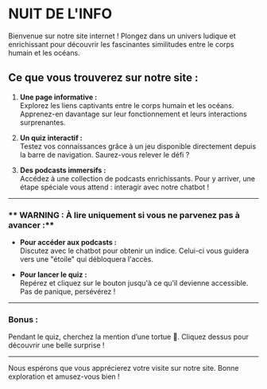 # **NUIT DE L'INFO**

Bienvenue sur notre site internet ! Plongez dans un univers ludique et enrichissant pour découvrir les fascinantes similitudes entre le corps humain et les océans.

## **Ce que vous trouverez sur notre site :**

1. **Une page informative :**  
   Explorez les liens captivants entre le corps humain et les océans. Apprenez-en davantage sur leur fonctionnement et leurs interactions surprenantes.  

2. **Un quiz interactif :**  
   Testez vos connaissances grâce à un jeu disponible directement depuis la barre de navigation. Saurez-vous relever le défi ?  

3. **Des podcasts immersifs :**  
   Accédez à une collection de podcasts enrichissants. Pour y arriver, une étape spéciale vous attend : interagir avec notre chatbot !  

---

### ** WARNING : À lire uniquement si vous ne parvenez pas à avancer :**

- **Pour accéder aux podcasts :**  
   Discutez avec le chatbot pour obtenir un indice. Celui-ci vous guidera vers une "étoile" qui débloquera l'accès.  

- **Pour lancer le quiz :**  
   Repérez et cliquez sur le bouton jusqu'à ce qu’il devienne accessible. Pas de panique, persévérez !  

---

### **Bonus :**

Pendant le quiz, cherchez la mention d’une tortue 🐢. Cliquez dessus pour découvrir une belle surprise !

---

Nous espérons que vous apprécierez votre visite sur notre site. Bonne exploration et amusez-vous bien !
